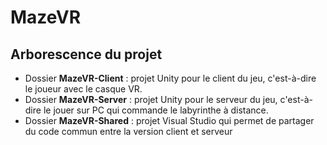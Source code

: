 # MazeVR

## Arborescence du projet

- Dossier **MazeVR-Client** : projet Unity pour le client du jeu, c'est-à-dire le joueur avec le casque VR.
- Dossier **MazeVR-Server** : projet Unity pour le serveur du jeu, c'est-à-dire le jouer sur PC qui commande le labyrinthe à distance.
- Dossier **MazeVR-Shared** : projet Visual Studio qui permet de partager du code commun entre la version client et serveur
